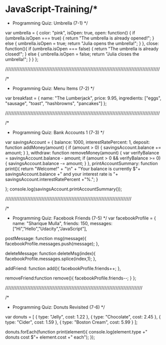 # JavaScript-Training/*
 * Programming Quiz: Umbrella (7-1)
 */

var umbrella = {
  color: "pink",
  isOpen: true,
  open: function() {
      if (umbrella.isOpen === true) {
          return "The umbrella is already opened!";
      } else {
          umbrella.isOpen = true;
          return "Julia opens the umbrella!";
      }
  },
  close: function(){
      if (umbrella.isOpen === false) {
          return "The umbrella is already closed!";
      } else {
          umbrella.isOpen = false;
          return "Julia closes the umbrella!";
      }
  }
};


//////////////////////////////////////////////////////////////////////////////////////////////////


/*
 * Programming Quiz: Menu Items (7-2)
 */

var breakfast = {
  name: "The Lumberjack",
  price: 9.95,
  ingredients: ["eggs", "sausage", "toast", "hashbrowns", "pancakes"]
};


//////////////////////////////////////////////////////////////////////////////////////////////////


/*
 * Programming Quiz: Bank Accounts 1 (7-3)
 */

var savingsAccount = {
  balance: 1000,
  interestRatePercent: 1,
  deposit: function addMoney(amount) {
      if (amount > 0) {
          savingsAccount.balance += amount;
      }
  },
  withdraw: function removeMoney(amount) {
      var verifyBalance = savingsAccount.balance - amount;
      if (amount > 0 && verifyBalance >= 0) {
          savingsAccount.balance -= amount;
      }
  },
  printAccountSummary: function print(){
      return "Welcome!" + "\n" + "Your balance is currently $"+ savingsAccount.balance +" and your interest rate is "+ savingsAccount.interestRatePercent +"%.";
  }

};
console.log(savingsAccount.printAccountSummary());


////////////////////////////////////////////////////////////////////////////////


/*
 * Programming Quiz: Facebook Friends (7-5)
 */
var facebookProfile = {
  name: "Sharique Mulla",
  friends: 150,
  messages: ["Hi","Hello","Udacity","JavaScript"],

  postMessage: function msg(message){
      facebookProfile.messages.push(message);
  },

  deleteMessage: function deleteMsg(index){
      facebookProfile.messages.splice(index,1);
  },

  addFriend: function add(){
      facebookProfile.friends++;
  },

  removeFriend:function remove(){
      facebookProfile.friends--;
  }
};


///////////////////////////////////////////////////////////////////////////////////////


/*
 * Programming Quiz: Donuts Revisited (7-6)
 */

var donuts = [
  { type: "Jelly", cost: 1.22 },
  { type: "Chocolate", cost: 2.45 },
  { type: "Cider", cost: 1.59 },
  { type: "Boston Cream", cost: 5.99 }
];

donuts.forEach(function print(element){
  console.log(element.type +" donuts cost $"+ element.cost +" each");
});
